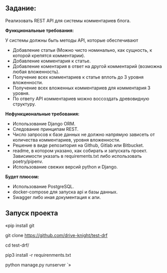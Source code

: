 ## Задание:  
Реализовать REST API для системы комментариев блога.


**Функциональные требования:**  

У системы должны быть методы API, которые обеспечивают
* Добавление статьи (Можно чисто номинально, как сущность, к которой крепятся комментарии).
* Добавление комментария к статье.
* Добавление коментария в ответ на другой комментарий (возможна любая вложенность).
* Получение всех комментариев к статье вплоть до 3 уровня вложенности.
* Получение всех вложенных комментариев для комментария 3 уровня.
* По ответу API комментариев можно воссоздать древовидную структуру.  

**Нефункциональные требования:**  

* Использование Django ORM.
* Следование принципам REST.
* Число запросов к базе данных не должно напрямую зависеть от количества комментариев, уровня вложенности.
* Решение в виде репозитория на Github, Gitlab или Bitbucket.
* readme, в котором указано, как собирать и запускать проект. Зависимости указать в requirements.txt либо использовать poetry/pipenv.
* Использование свежих версий python и Django.  
 
**Будет плюсом:**  

* Использование PostgreSQL.
* docker-compose для запуска api и базы данных.
* Swagger либо иная документация к апи.  
 
## Запуск проекта
«pip install git  

git clone https://github.com/drive-knight/test-drf  

cd test-drf/  

pip3 install -r requirenments.txt  

python manage.py runserver
`»

